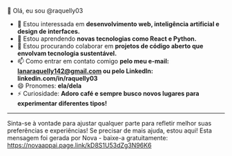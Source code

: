 👋 Olá, eu sou @raquelly03  
- 👀 Estou interessada em **desenvolvimento web, inteligência artificial e design de interfaces.**  
- 🌱 Estou aprendendo **novas tecnologias como React e Python.**  
- 💞️ Estou procurando colaborar em **projetos de código aberto que envolvam tecnologia sustentável.**  
- 📫 Como entrar em contato comigo **pelo meu e-mail: lanaraquelly142@gmail.com ou pelo LinkedIn: linkedin.com/in/raquelly03**  
- 😄 Pronomes: **ela/dela**  
- ⚡ Curiosidade: **Adoro café e sempre busco novos lugares para experimentar diferentes tipos!**  

---

Sinta-se à vontade para ajustar qualquer parte para refletir melhor suas preferências e experiências! Se precisar de mais ajuda, estou aqui!
Esta mensagem foi gerada por Nova - baixe-a gratuitamente:
https://novaappai.page.link/kD8S1U53dZg3N96K6

